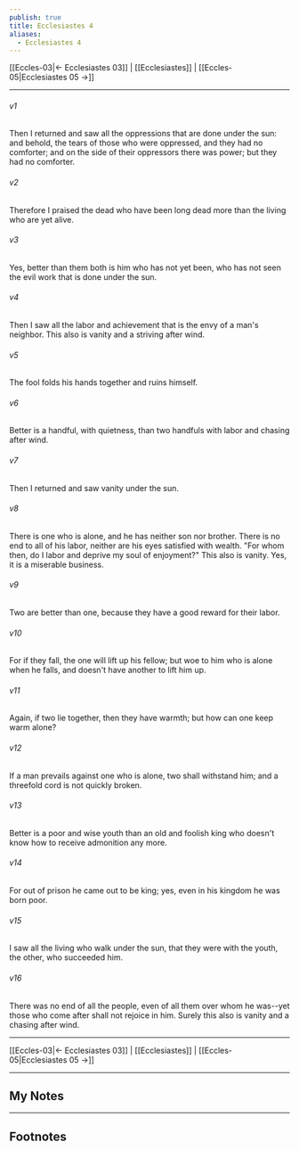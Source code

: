 ```yaml
---
publish: true
title: Ecclesiastes 4
aliases:
  - Ecclesiastes 4
---
```


[[Eccles-03|← Ecclesiastes 03]] | [[Ecclesiastes]] | [[Eccles-05|Ecclesiastes 05 →]]
***



###### v1 
Then I returned and saw all the oppressions that are done under the sun: and behold, the tears of those who were oppressed, and they had no comforter; and on the side of their oppressors there was power; but they had no comforter. 

###### v2 
Therefore I praised the dead who have been long dead more than the living who are yet alive. 

###### v3 
Yes, better than them both is him who has not yet been, who has not seen the evil work that is done under the sun. 

###### v4 
Then I saw all the labor and achievement that is the envy of a man's neighbor. This also is vanity and a striving after wind. 

###### v5 
The fool folds his hands together and ruins himself. 

###### v6 
Better is a handful, with quietness, than two handfuls with labor and chasing after wind. 

###### v7 
Then I returned and saw vanity under the sun. 

###### v8 
There is one who is alone, and he has neither son nor brother. There is no end to all of his labor, neither are his eyes satisfied with wealth. "For whom then, do I labor and deprive my soul of enjoyment?" This also is vanity. Yes, it is a miserable business. 

###### v9 
Two are better than one, because they have a good reward for their labor. 

###### v10 
For if they fall, the one will lift up his fellow; but woe to him who is alone when he falls, and doesn't have another to lift him up. 

###### v11 
Again, if two lie together, then they have warmth; but how can one keep warm alone? 

###### v12 
If a man prevails against one who is alone, two shall withstand him; and a threefold cord is not quickly broken. 

###### v13 
Better is a poor and wise youth than an old and foolish king who doesn't know how to receive admonition any more. 

###### v14 
For out of prison he came out to be king; yes, even in his kingdom he was born poor. 

###### v15 
I saw all the living who walk under the sun, that they were with the youth, the other, who succeeded him. 

###### v16 
There was no end of all the people, even of all them over whom he was--yet those who come after shall not rejoice in him. Surely this also is vanity and a chasing after wind.

***
[[Eccles-03|← Ecclesiastes 03]] | [[Ecclesiastes]] | [[Eccles-05|Ecclesiastes 05 →]]

---
## My Notes

---
## Footnotes